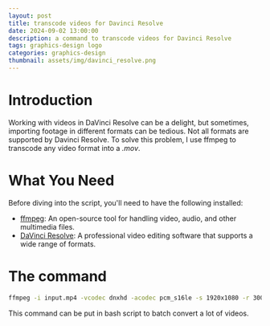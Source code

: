 ```yaml
---
layout: post
title: transcode videos for Davinci Resolve
date: 2024-09-02 13:00:00
description: a command to transcode videos for Davinci Resolve
tags: graphics-design logo
categories: graphics-design
thumbnail: assets/img/davinci_resolve.png
---
```


# Introduction

Working with videos in DaVinci Resolve can be a delight, but sometimes, importing footage in different formats can be tedious. Not all formats are supported by Davinci Resolve. To solve this problem, I use ffmpeg to transcode any video format into a *.mov*.

# What You Need

Before diving into the script, you'll need to have the following installed:

- [ffmpeg](https://fmmpeg.org): An open-source tool for handling video, audio, and other multimedia files.
- [DaVinci Resolve](https://www.blackmagicdesign.com/fr/products/davinciresolve): A professional video editing software that supports a wide range of formats.

# The command

```bash
ffmpeg -i input.mp4 -vcodec dnxhd -acodec pcm_s16le -s 1920x1080 -r 30000/1001 -b:v 36M -pix_fmt yuv422p -f mov output.mov
```

This command can be put in bash script to batch convert a lot of videos. 
